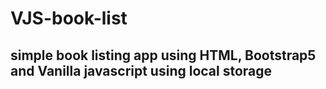 # VJS-book-list
## simple book listing app using HTML, Bootstrap5 and Vanilla javascript using local storage
